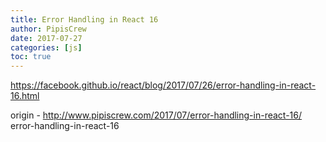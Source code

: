 ```yaml
---
title: Error Handling in React 16
author: PipisCrew
date: 2017-07-27
categories: [js]
toc: true
---
```


https://facebook.github.io/react/blog/2017/07/26/error-handling-in-react-16.html

origin - http://www.pipiscrew.com/2017/07/error-handling-in-react-16/ error-handling-in-react-16